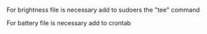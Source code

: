 For brightness file is necessary add to sudoers the "tee" command 


For battery file is necessary add to crontab
